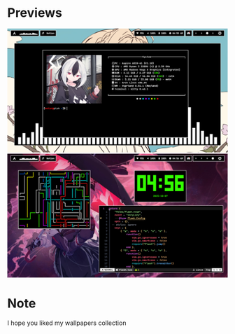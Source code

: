 # Previews
![preview1.png](./Assets/preview1.png)
![preview2.png](./Assets/preview2.png)

# Note
I hope you liked my wallpapers collection
